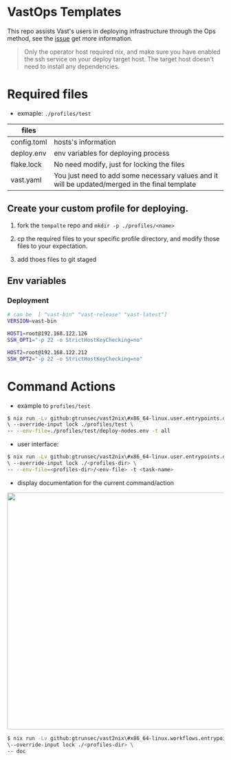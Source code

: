 # VastOps Templates

This repo assists Vast's users in deploying infrastructure through the Ops method, see the [issue](https://github.com/GTrunSec/threatbus2nix/pull/16) get more information.

>Only the operator host required nix, and make sure you have enabled the ssh service on your deploy target host. The target host doesn't need to install any dependencies.

# Required files

- exmaple: `./profiles/test`

| files            |                                                                                                |
|------------------|------------------------------------------------------------------------------------------------|
| config.toml      | hosts's information                                                                            |
| deploy.env | env variables for deploying process                                                            |
| flake.lock       | No need modify, just for locking the files                                                     |
| vast.yaml        | You just need to add some necessary values and it will be updated/merged in the final template |                  


## Create your custom profile for deploying.

1. fork the `tempalte` repo and `mkdir -p ./profiles/<name>`

2. cp the required files to your specific profile directory, and modify those files to your expectation.

3. add thoes files to git staged

## Env variables

### Deployment

``` sh
# can be  [ "vast-bin" "vast-release" "vast-latest"]
VERSION=vast-bin

HOST1=root@192.168.122.126
SSH_OPT1="-p 22 -o StrictHostKeyChecking=no"

HOST2=root@192.168.122.212
SSH_OPT2="-p 22 -o StrictHostKeyChecking=no"
```


# Command Actions

- example to `profiles/test` 
``` sh
$ nix run -Lv github:gtrunsec/vast2nix\#x86_64-linux.user.entrypoints.deploy 
\ --override-input lock ./profiles/test \
-- --env-file=./profiles/test/deploy-nodes.env -t all
```

- user interface:

``` bash
$ nix run -Lv github:gtrunsec/vast2nix\#x86_64-linux.user.entrypoints.deploy
\ --override-input lock ./<profiles-dir> \
-- --env-file=<profiles-dir>/<env-file> -t <task-name>
``` 

- display documentation for the current command/action

<div align="center">
  <img src="https://github.com/gtrunsec/vastOps-template/raw/main/attach/show-doc-command.png" width="550" />
</div>


``` sh
$ nix run -Lv github:gtrunsec/vast2nix\#x86_64-linux.workflows.entrypoints.deploy 
\--override-input lock ./<profiles-dir> \
-- doc
```

